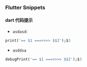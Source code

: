 ### Flutter Snippets
#### dart 代码提示

* `asdasd`:

```dart
print('== $1 ===>>>> $$2');$3
```

* `asddsa`

```dart
debugPrint('== $1 ===>>>> $$2');$3
```